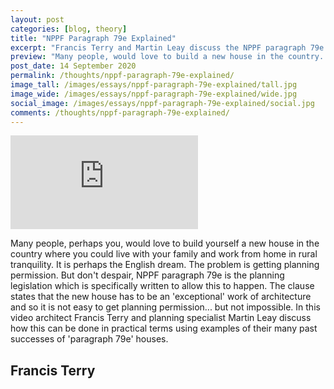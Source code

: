 ```yaml
---
layout: post
categories: [blog, theory]
title: "NPPF Paragraph 79e Explained"
excerpt: "Francis Terry and Martin Leay discuss the NPPF paragraph 79e planning legislation clause. NPPF paragraph 79e permits exceptional new houses in the country."
preview: "Many people, would love to build a new house in the country. The problem is getting planning permission. But don't despair, NPPF paragraph 79e is the planning legislation which is specifically written to allow this to happen. In this video architect Francis Terry and planning specialist Martin Leay discuss how this can be done in practical terms using examples of their many past successes of 'paragraph 79e' houses."
post_date: 14 September 2020
permalink: /thoughts/nppf-paragraph-79e-explained/
image_tall: /images/essays/nppf-paragraph-79e-explained/tall.jpg
image_wide: /images/essays/nppf-paragraph-79e-explained/wide.jpg
social_image: /images/essays/nppf-paragraph-79e-explained/social.jpg
comments: /thoughts/nppf-paragraph-79e-explained/
---
```


<!--<ul class="list">

	<li class="full">
		<a class="fancybox" rel="group" href="/images/essays/nppf-paragraph-79e-explained/01.jpg">
			<img class="lazy" src="/images/essays/nppf-paragraph-79e-explained/thumbs/01.jpg" alt="{{ page.title }}" />
		</a>
	</li>

</ul>-->

<div class="videoWrapper">
	<iframe src="https://www.youtube.com/embed/QIxlxSUJ8F8" frameborder="0" allow="autoplay; encrypted-media" allowfullscreen></iframe>
</div> 

Many people, perhaps you, would love to build yourself a new house in the country where you could live with your family and work from home in rural tranquility. It is perhaps the English dream. The problem is getting planning permission. But don't despair, NPPF paragraph 79e is the planning legislation which is specifically written to allow this to happen. The clause states that the new house has to be an 'exceptional' work of architecture and so it is not easy to get planning permission... but not impossible. In this video architect Francis Terry and planning specialist Martin Leay discuss how this can be done in practical terms using examples of their many past successes of 'paragraph 79e' houses.

## Francis Terry<br/><br/>
